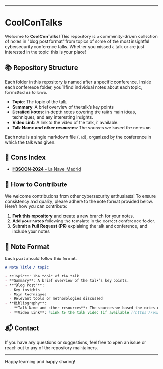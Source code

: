 
---

# CoolConTalks

Welcome to **CoolConTalks**! This repository is a community-driven collection of notes in "blog post format" from topics of some of the most insightful cybersecurity conference talks. Whether you missed a talk or are just interested in the topic, this is your place!

## 📚 Repository Structure

Each folder in this repository is named after a specific conference. Inside each conference folder, you’ll find individual notes about each topic, formatted as follows:

- **Topic**: The topic of the talk.
- **Summary**: A brief overview of the talk’s key points.
- **Detailed Notes**: In-depth notes covering the talk’s main ideas, techniques, and any interesting insights.
- **Video Link**: A link to the video of the talk, if available.
- **Talk Name and other resources**: The sources we based the notes on.

Each note is a single markdown file (`.md`), organized by the conference in which the talk was given.


## 📑 Cons Index

- [**HBSCON-2024** - La Nave, Madrid](./HBSCON/README.md)
  

## 🚀 How to Contribute

We welcome contributions from other cybersecurity enthusiasts! To ensure consistency and quality, please adhere to the note format provided below. Here’s how you can contribute:

1. **Fork this repository** and create a new branch for your notes.
2. **Add your notes** following the template in the correct conference folder.
3. **Submit a Pull Request (PR)** explaining the talk and conference, and include your notes.


## 📝 Note Format

Each post should follow this format:

```markdown
# Note Title / topic

- **Topic**: The topic of the talk.
- **Summary**: A brief overview of the talk’s key points.
- **"Blog Post"**:
  - Key insights
  - Main techniques
  - Relevant tools or methodologies discussed
- **Bibliography**:
  - **Talk Name and other resources**: The sources we based the notes on.
  - **Video Link**: [Link to the talk video (if available)](https://example.com)
```

## 📬 Contact

If you have any questions or suggestions, feel free to open an issue or reach out to any of the repository maintainers.

---

Happy learning and happy sharing!


